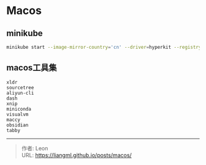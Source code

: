 # Macos

## minikube
```bash
minikube start --image-mirror-country='cn' --driver=hyperkit --registry-mirror="<https://xxx.mirror.aliyuncs.com>"
```

## macos工具集
```text
xldr
sourcetree
aliyun-cli
dash
xnip
miniconda
visualvm
maccy
obsidian
tabby
```

---

> 作者: Leon  
> URL: https://liangml.github.io/posts/macos/  

